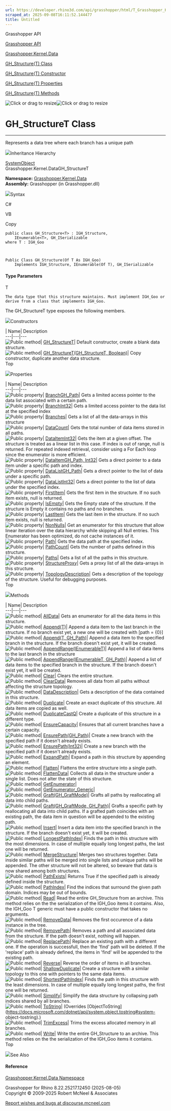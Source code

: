 ```yaml
---
url: https://developer.rhino3d.com/api/grasshopper/html/T_Grasshopper_Kernel_Data_GH_Structure_1.htm
scraped_at: 2025-09-08T16:11:52.144477
title: Untitled
---
```


Grasshopper API

[Grasshopper API](../html/723c01da-9986-4db2-8f53-6f3a7494df75.htm
"Grasshopper API")

[Grasshopper.Kernel.Data](../html/N_Grasshopper_Kernel_Data.htm
"Grasshopper.Kernel.Data")

[GH_Structure(T) Class](../html/T_Grasshopper_Kernel_Data_GH_Structure_1.htm
"GH_Structure\(T\) Class")

[GH_Structure(T) Constructor
](../html/Overload_Grasshopper_Kernel_Data_GH_Structure_1__ctor.htm
"GH_Structure\(T\) Constructor ")

[GH_Structure(T)
Properties](../html/Properties_T_Grasshopper_Kernel_Data_GH_Structure_1.htm
"GH_Structure\(T\) Properties")

[GH_Structure(T)
Methods](../html/Methods_T_Grasshopper_Kernel_Data_GH_Structure_1.htm
"GH_Structure\(T\) Methods")

![Click or drag to resize](../icons/TocOpen.gif)![Click or drag to
resize](../icons/TocClose.gif)

# GH_StructureT Class  
  
---  
  
Represents a data tree where each branch has a unique path

![](../icons/SectionExpanded.png)Inheritance Hierarchy

[SystemObject](https://docs.microsoft.com/dotnet/api/system.object)  
Grasshopper.Kernel.DataGH_StructureT  

**Namespace:** [Grasshopper.Kernel.Data](N_Grasshopper_Kernel_Data.htm)  
**Assembly:** Grasshopper (in Grasshopper.dll)

![](../icons/SectionExpanded.png)Syntax

C#

VB

Copy

    
    
    public class GH_Structure<T> : IGH_Structure, 
    	IEnumerable<T>, GH_ISerializable
    where T : IGH_Goo
    
    
    
    Public Class GH_Structure(Of T As IGH_Goo)
    	Implements IGH_Structure, IEnumerable(Of T), GH_ISerializable

#### Type Parameters

T

    The data type that this structure maintains. Must implement IGH_Goo or derive from a class that implements IGH_Goo.

The GH_StructureT type exposes the following members.

![](../icons/SectionExpanded.png)Constructors

| Name| Description  
---|---|---  
![Public method](../icons/pubmethod.gif)|
[GH_StructureT](M_Grasshopper_Kernel_Data_GH_Structure_1__ctor.htm)|  Default
constructor, create a blank data structure.  
![Public method](../icons/pubmethod.gif)| [GH_StructureT(GH_StructureT,
Boolean)](M_Grasshopper_Kernel_Data_GH_Structure_1__ctor_1.htm)|  Copy
constructor, duplicate another data structure.  
Top

![](../icons/SectionExpanded.png)Properties

| Name| Description  
---|---|---  
![Public property](../icons/pubproperty.gif)|
[BranchGH_Path](P_Grasshopper_Kernel_Data_GH_Structure_1_Branch.htm)|  Gets a
limited access pointer to the data list associated with a certain path.  
![Public property](../icons/pubproperty.gif)|
[BranchInt32](P_Grasshopper_Kernel_Data_GH_Structure_1_Branch_1.htm)|  Gets a
limited access pointer to the data list at the specified index  
![Public property](../icons/pubproperty.gif)|
[Branches](P_Grasshopper_Kernel_Data_GH_Structure_1_Branches.htm)|  Gets a
list of all the data-arrays in this structure  
![Public property](../icons/pubproperty.gif)|
[DataCount](P_Grasshopper_Kernel_Data_GH_Structure_1_DataCount.htm)|  Gets the
total number of data items stored in all paths.  
![Public property](../icons/pubproperty.gif)|
[DataItemInt32](P_Grasshopper_Kernel_Data_GH_Structure_1_DataItem_1.htm)|
Gets the item at a given offset. The structure is treated as a linear list in
this case. If index is out of range, null is returned. For repeated indexed
retrieval, consider using a For Each loop since the enumerator is more
efficient.  
![Public property](../icons/pubproperty.gif)| [DataItemGH_Path,
Int32](P_Grasshopper_Kernel_Data_GH_Structure_1_DataItem.htm)|  Gets a direct
pointer to a data item under a specific path and index.  
![Public property](../icons/pubproperty.gif)|
[DataListGH_Path](P_Grasshopper_Kernel_Data_GH_Structure_1_DataList.htm)|
Gets a direct pointer to the list of data under a specific path.  
![Public property](../icons/pubproperty.gif)|
[DataListInt32](P_Grasshopper_Kernel_Data_GH_Structure_1_DataList_1.htm)|
Gets a direct pointer to the list of data under the specified index.  
![Public property](../icons/pubproperty.gif)|
[FirstItem](P_Grasshopper_Kernel_Data_GH_Structure_1_FirstItem.htm)|  Gets the
first item in the structure. If no such item exists, null is returned.  
![Public property](../icons/pubproperty.gif)|
[IsEmpty](P_Grasshopper_Kernel_Data_GH_Structure_1_IsEmpty.htm)|  Gets the
Empty state of the structure. If the structure is Empty it contains no paths
and no branches.  
![Public property](../icons/pubproperty.gif)|
[LastItem](P_Grasshopper_Kernel_Data_GH_Structure_1_LastItem.htm)|  Gets the
last item in the structure. If no such item exists, null is returned.  
![Public property](../icons/pubproperty.gif)|
[NonNulls](P_Grasshopper_Kernel_Data_GH_Structure_1_NonNulls.htm)|  Get an
enumerator for this structure that allow linear iteration over the data
hierarchy while skipping all Null entries. This Enumerator has been optimized,
do not cache instances of it.  
![Public property](../icons/pubproperty.gif)|
[Path](P_Grasshopper_Kernel_Data_GH_Structure_1_Path.htm)|  Gets the data path
at the specified index.  
![Public property](../icons/pubproperty.gif)|
[PathCount](P_Grasshopper_Kernel_Data_GH_Structure_1_PathCount.htm)|  Gets the
number of paths defined in this structure.  
![Public property](../icons/pubproperty.gif)|
[Paths](P_Grasshopper_Kernel_Data_GH_Structure_1_Paths.htm)|  Gets a list of
all the paths in this structure.  
![Public property](../icons/pubproperty.gif)|
[StructureProxy](P_Grasshopper_Kernel_Data_GH_Structure_1_StructureProxy.htm)|
Gets a proxy list of all the data-arrays in this structure.  
![Public property](../icons/pubproperty.gif)|
[TopologyDescription](P_Grasshopper_Kernel_Data_GH_Structure_1_TopologyDescription.htm)|
Gets a description of the topology of the structure. Useful for debugging
purposes.  
Top

![](../icons/SectionExpanded.png)Methods

| Name| Description  
---|---|---  
![Public method](../icons/pubmethod.gif)|
[AllData](M_Grasshopper_Kernel_Data_GH_Structure_1_AllData.htm)|  Gets an
enumerator for all the data items in this structure.  
![Public method](../icons/pubmethod.gif)|
[Append(T)](M_Grasshopper_Kernel_Data_GH_Structure_1_Append.htm)|  Append a
data item to the last branch in the structure. If no branch exist yet, a new
one will be created with [path = {0}]  
![Public method](../icons/pubmethod.gif)| [Append(T,
GH_Path)](M_Grasshopper_Kernel_Data_GH_Structure_1_Append_1.htm)|  Append a
data item to the specified branch in the structure. If the branch doesn't
exist yet, it will be created.  
![Public method](../icons/pubmethod.gif)|
[AppendRange(IEnumerableT)](M_Grasshopper_Kernel_Data_GH_Structure_1_AppendRange.htm)|
Append a list of data items to the last branch in the structure  
![Public method](../icons/pubmethod.gif)| [AppendRange(IEnumerableT,
GH_Path)](M_Grasshopper_Kernel_Data_GH_Structure_1_AppendRange_1.htm)|  Append
a list of data items to the specified branch in the structure. If the branch
doesn't exist yet, it will be created.  
![Public method](../icons/pubmethod.gif)|
[Clear](M_Grasshopper_Kernel_Data_GH_Structure_1_Clear.htm)|  Clears the
entire structure.  
![Public method](../icons/pubmethod.gif)|
[ClearData](M_Grasshopper_Kernel_Data_GH_Structure_1_ClearData.htm)|  Removes
all data from all paths without affecting the structure topology.  
![Public method](../icons/pubmethod.gif)|
[DataDescription](M_Grasshopper_Kernel_Data_GH_Structure_1_DataDescription.htm)|
Gets a description of the data contained in this structure.  
![Public method](../icons/pubmethod.gif)|
[Duplicate](M_Grasshopper_Kernel_Data_GH_Structure_1_Duplicate.htm)|  Create
an exact duplicate of this structure. All data items are copied as well.  
![Public method](../icons/pubmethod.gif)|
[DuplicateCastQ](M_Grasshopper_Kernel_Data_GH_Structure_1_DuplicateCast__1.htm)|
Create a duplicate of this structure in a different type.  
![Public method](../icons/pubmethod.gif)|
[EnsureCapacity](M_Grasshopper_Kernel_Data_GH_Structure_1_EnsureCapacity.htm)|
Ensures that all current branches have a certain capacity.  
![Public method](../icons/pubmethod.gif)|
[EnsurePath(GH_Path)](M_Grasshopper_Kernel_Data_GH_Structure_1_EnsurePath.htm)|
Create a new branch with the specified path if it doesn't already exists.  
![Public method](../icons/pubmethod.gif)|
[EnsurePath(Int32)](M_Grasshopper_Kernel_Data_GH_Structure_1_EnsurePath_1.htm)|
Create a new branch with the specified path if it doesn't already exists.  
![Public method](../icons/pubmethod.gif)|
[ExpandPath](M_Grasshopper_Kernel_Data_GH_Structure_1_ExpandPath.htm)|  Expand
a path in this structure by appending an element.  
![Public method](../icons/pubmethod.gif)|
[Flatten](M_Grasshopper_Kernel_Data_GH_Structure_1_Flatten.htm)|  Flattens the
entire structure into a single path.  
![Public method](../icons/pubmethod.gif)|
[FlattenData](M_Grasshopper_Kernel_Data_GH_Structure_1_FlattenData.htm)|
Collects all data in the structure under a single list. Does not alter the
state of this structure.  
![Public method](../icons/pubmethod.gif)|
[GetEnumerator](M_Grasshopper_Kernel_Data_GH_Structure_1_GetEnumerator.htm)|  
![Public method](../icons/pubmethod.gif)|
[GetEnumerator_Generic](M_Grasshopper_Kernel_Data_GH_Structure_1_GetEnumerator_Generic.htm)|  
![Public method](../icons/pubmethod.gif)|
[Graft(GH_GraftMode)](M_Grasshopper_Kernel_Data_GH_Structure_1_Graft.htm)|
Grafts all paths by reallocating all data into child paths.  
![Public method](../icons/pubmethod.gif)| [Graft(GH_GraftMode,
GH_Path)](M_Grasshopper_Kernel_Data_GH_Structure_1_Graft_1.htm)|  Grafts a
specific path by reallocating all data into child paths. If a grafted path
coincides with an existing path, the data item in question will be appended to
the existing path.  
![Public method](../icons/pubmethod.gif)|
[Insert](M_Grasshopper_Kernel_Data_GH_Structure_1_Insert.htm)|  Insert a data
item into the specified branch in the structure. If the branch doesn't exist
yet, it will be created.  
![Public method](../icons/pubmethod.gif)|
[LongestPathIndex](M_Grasshopper_Kernel_Data_GH_Structure_1_LongestPathIndex.htm)|
Finds the path in this structure with the most dimensions. In case of multiple
equally long longest paths, the last one will be returned.  
![Public method](../icons/pubmethod.gif)|
[MergeStructure](M_Grasshopper_Kernel_Data_GH_Structure_1_MergeStructure.htm)|
Merges two structures together. Data inside similar paths will be merged into
single lists and unique paths will be appended. The other structure will not
be altered, so beware that data is now shared among both structures.  
![Public method](../icons/pubmethod.gif)|
[PathExists](M_Grasshopper_Kernel_Data_GH_Structure_1_PathExists.htm)|
Returns True if the specified path is already defined inside the structure.  
![Public method](../icons/pubmethod.gif)|
[PathIndex](M_Grasshopper_Kernel_Data_GH_Structure_1_PathIndex.htm)|  Find the
indices that surround the given path domain. Indices may be out of bounds.  
![Public method](../icons/pubmethod.gif)|
[Read](M_Grasshopper_Kernel_Data_GH_Structure_1_Read.htm)|  Read the entire
GH_Structure from an archive. This method relies on the the serialization of
the IGH_Goo items it contains. Also, the IGH_Goo T generic must have a public
constructor that takes no arguments.  
![Public method](../icons/pubmethod.gif)|
[RemoveData](M_Grasshopper_Kernel_Data_GH_Structure_1_RemoveData.htm)|
Removes the first occurence of a data instance in the tree.  
![Public method](../icons/pubmethod.gif)|
[RemovePath](M_Grasshopper_Kernel_Data_GH_Structure_1_RemovePath.htm)|
Removes a path and all associated data from the structure. If the path doesn't
exist, nothing will happen.  
![Public method](../icons/pubmethod.gif)|
[ReplacePath](M_Grasshopper_Kernel_Data_GH_Structure_1_ReplacePath.htm)|
Replace an existing path with a different one. If the operation is
successfull, then the 'find' path will be deleted. If the 'replace' path is
already defined, the items in 'find' will be appended to the existing path.  
![Public method](../icons/pubmethod.gif)|
[Reverse](M_Grasshopper_Kernel_Data_GH_Structure_1_Reverse.htm)|  Reverse the
order of items in all branches.  
![Public method](../icons/pubmethod.gif)|
[ShallowDuplicate](M_Grasshopper_Kernel_Data_GH_Structure_1_ShallowDuplicate.htm)|
Create a structure with a similar topology to this one with pointers to the
same data items.  
![Public method](../icons/pubmethod.gif)|
[ShortestPathIndex](M_Grasshopper_Kernel_Data_GH_Structure_1_ShortestPathIndex.htm)|
Finds the path in this structure with the least dimensions. In case of
multiple equally long longest paths, the first one will be returned.  
![Public method](../icons/pubmethod.gif)|
[Simplify](M_Grasshopper_Kernel_Data_GH_Structure_1_Simplify.htm)|  Simplify
the data structure by collapsing path indices shared by all branches.  
![Public method](../icons/pubmethod.gif)|
[ToString](M_Grasshopper_Kernel_Data_GH_Structure_1_ToString.htm)|  (Overrides
[ObjectToString](https://docs.microsoft.com/dotnet/api/system.object.tostring#system-
object-tostring).)  
![Public method](../icons/pubmethod.gif)|
[TrimExcess](M_Grasshopper_Kernel_Data_GH_Structure_1_TrimExcess.htm)|  Trims
the excess allocated memory in all branches.  
![Public method](../icons/pubmethod.gif)|
[Write](M_Grasshopper_Kernel_Data_GH_Structure_1_Write.htm)|  Write the entire
GH_Structure to an archive. This method relies on the the serialization of the
IGH_Goo items it contains.  
Top

![](../icons/SectionExpanded.png)See Also

#### Reference

[Grasshopper.Kernel.Data Namespace](N_Grasshopper_Kernel_Data.htm)

Grasshopper for Rhino 8.22.25217.12450 (2025-08-05)  
Copyright © 2009-2025 Robert McNeel & Associates

[Report wishes and bugs at
discourse.mcneel.com](https://discourse.mcneel.com/c/grasshopper)

